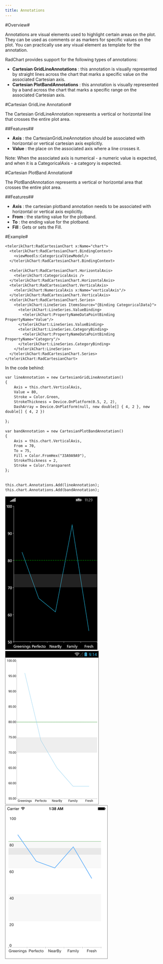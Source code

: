 ```yaml
---
title: Annotations
---
```


#Overview#

Annotations are visual elements used to highlight certain areas on the plot. They can be used as comments or as markers for specific values on the plot. You can practically use any visual element as template for the annotation.

RadChart provides support for the following types of annotations:

- **Cartesian GridLineAnnotations** : this annotation is visually represented by straight lines across the chart that marks a specific value on the associated Cartesian axis.
- **Cartesian PlotBandAnnotations** : this annotation is visually represented by a band across the chart that marks a specific range on the associated Cartesian axis.

#Cartesian GridLine Annotation#

The Cartesian GridLineAnnotation represents a vertical or horizontal line that crosses the entire plot area.

##Features##

- **Axis** : the CartesianGridLineAnnotation should be associated with horizontal or vertical cartesian axis explicitly.
- **Value** : the place on the associated axis where a line crosses it.

Note: When the associated axis is numerical - a numeric value is expected, and when it is a CategoricalAxis - a category is expected.

 

#Cartesian PlotBand Annotation#

The PlotBandAnnotation represents a vertical or horizontal area that crosses the entire plot area.  

##Features##

- **Axis** : the cartesian plotband annotation needs to be associated with horizontal or vertical axis explicitly.
- **From** : the starting value for the plotband.
- **To** : the ending value for the plotband.
- **Fill** :  Gets or sets the Fill. 

#Example#

    <telerikChart:RadCartesianChart x:Name="chart">
      <telerikChart:RadCartesianChart.BindingContext>
        <viewMoedls:CategoricalViewModel/>
      </telerikChart:RadCartesianChart.BindingContext>
	  
      <telerikChart:RadCartesianChart.HorizontalAxis>
        <telerikChart:CategoricalAxis />
      </telerikChart:RadCartesianChart.HorizontalAxis>
      <telerikChart:RadCartesianChart.VerticalAxis>
        <telerikChart:NumericalAxis x:Name="verticalAxis"/>
      </telerikChart:RadCartesianChart.VerticalAxis>
      <telerikChart:RadCartesianChart.Series>
        <telerikChart:LineSeries ItemsSource="{Binding CategoricalData}">
          <telerikChart:LineSeries.ValueBinding>
            <telerikChart:PropertyNameDataPointBinding PropertyName="Value"/>
          </telerikChart:LineSeries.ValueBinding>
          <telerikChart:LineSeries.CategoryBinding>
            <telerikChart:PropertyNameDataPointBinding PropertyName="Category"/>
          </telerikChart:LineSeries.CategoryBinding>
        </telerikChart:LineSeries>
      </telerikChart:RadCartesianChart.Series>
    </telerikChart:RadCartesianChart>

In the code behind: 

	var lineAnnotation = new CartesianGridLineAnnotation()
	{
	    Axis = this.chart.VerticalAxis, 
	    Value = 80,
	    Stroke = Color.Green,
	    StrokeThickness = Device.OnPlatform(0.5, 2, 2),
	    DashArray = Device.OnPlatform(null, new double[] { 4, 2 }, new double[] { 4, 2 })
	
	};
	
	var bandAnnotation = new CartesianPlotBandAnnotation()
	{
	    Axis = this.chart.VerticalAxis,
	    From = 70,
	    To = 75,
	    Fill = Color.FromHex("33A9A9A9"),
	    StrokeThickness = 2,
	    Stroke = Color.Transparent
	};
	
	
	this.chart.Annotations.Add(lineAnnotation);
	this.chart.Annotations.Add(bandAnnotation);

![Annotations Windows Phone](chart-annotations-WP.png)
![Annotations Windows Phone](chart-annotations-andro.png)
![Annotations Windows Phone](chart-annotations-iOS.png)